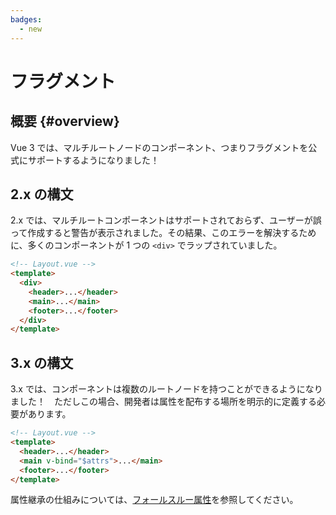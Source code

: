 ```yaml
---
badges:
  - new
---
```


# フラグメント <MigrationBadges :badges="$frontmatter.badges" />

## 概要 {#overview}

Vue 3 では、マルチルートノードのコンポーネント、つまりフラグメントを公式にサポートするようになりました！

## 2.x の構文

2.x では、マルチルートコンポーネントはサポートされておらず、ユーザーが誤って作成すると警告が表示されました。その結果、このエラーを解決するために、多くのコンポーネントが 1 つの `<div>` でラップされていました。

```html
<!-- Layout.vue -->
<template>
  <div>
    <header>...</header>
    <main>...</main>
    <footer>...</footer>
  </div>
</template>
```

## 3.x の構文

3.x では、コンポーネントは複数のルートノードを持つことができるようになりました！　ただしこの場合、開発者は属性を配布する場所を明示的に定義する必要があります。

```html
<!-- Layout.vue -->
<template>
  <header>...</header>
  <main v-bind="$attrs">...</main>
  <footer>...</footer>
</template>
```

属性継承の仕組みについては、[フォールスルー属性](https://ja.vuejs.org/guide/components/attrs.html#fallthrough-attributes)を参照してください。
